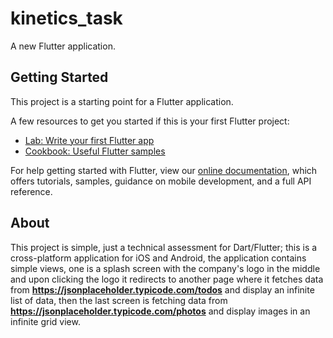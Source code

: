 # kinetics_task

A new Flutter application.

## Getting Started

This project is a starting point for a Flutter application.

A few resources to get you started if this is your first Flutter project:

- [Lab: Write your first Flutter app](https://flutter.dev/docs/get-started/codelab)
- [Cookbook: Useful Flutter samples](https://flutter.dev/docs/cookbook)

For help getting started with Flutter, view our
[online documentation](https://flutter.dev/docs), which offers tutorials,
samples, guidance on mobile development, and a full API reference.

## About

This project is simple, just a technical assessment for Dart/Flutter;
this is a cross-platform application for iOS and Android, the application contains
simple views, one is a splash screen with the company's logo in the middle and upon
clicking the logo it redirects to another page where it fetches data from
**https://jsonplaceholder.typicode.com/todos** and display an infinite list of data,
then the last screen is fetching data from **https://jsonplaceholder.typicode.com/photos**
and display images in an infinite grid view.
